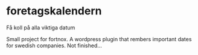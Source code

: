 # foretagskalendern
Få koll på alla viktiga datum

Small project for fortnox.
A wordpress plugin that rembers important dates for swedish companies.
Not finished...
